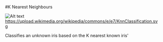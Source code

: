 #K Nearest Neighbours


![Alt text](http://full/path/to/img.jpg "Optional title")
  https://upload.wikimedia.org/wikipedia/commons/e/e7/KnnClassification.svg

Classifies an unknown iris based on the K nearest known iris'
